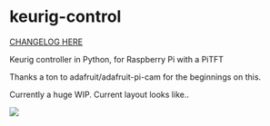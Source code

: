 keurig-control
==============

[CHANGELOG HERE](CHANGELOG.md)

Keurig controller in Python, for Raspberry Pi with a PiTFT

Thanks a ton to adafruit/adafruit-pi-cam for the beginnings on this.


Currently a huge WIP. Current layout looks like..

![](http://www.slowbro.org/keurig-screen.jpg)
